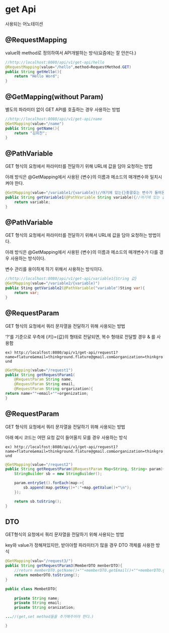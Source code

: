 # get Api

사용되는 어노테이션

## @RequestMapping

value와 method로 정의하여서 API개발하는 방식(요즘에는 잘 안쓴다.)

```java
//http://localhost:8080/api/v1/get-api/hello
@RequestMapping(value="/hello",method=RequestMethod.GET)
public String getHello(){
	return "Hello Word";
}
```

## @GetMapping(without Param)

별도의 파라미터 없이 GET API를 호출하는 경우 사용하는 방법

```java
//http://localhost:8080/api/v1/get-api/name
@GetMapping(value="/name")
public String getName(){
	return "김희찬";
}
```

## @PathVariable

GET 형식의 요청에서 파라미터를 전달하기 위해 URL에 값을 담아 요청하는 방법

아래 방식은 @GetMapping에서 사용된 {변수}의 이름과 메소드의 매개변수와 일치시켜야 한다.

```java
@GetMapping(value="/variable1/{variable})//여기에 있는{}중괄호는 변수가 들어온다라는 것임
public String getVariable1(@PathVariable String variable){//여기에 있는 값을 변수의 이름이랑 일치시켜야 한다.
	return variable;
}
```

## @PathVariable

GET 형식의 요청헤서 파라미터를 전달하기 위해서 URL에 값을 담아 요청하는 방법이다.

아래 방식은 @GetMapping에서 사용된 {변수}의 이름과 메소드의 매개변수가 다를 경우 사용하는 방식이다.

변수 관리를 용이하게 하기 위해서 사용하는 방식이다.

```java
//http://localhost:8080/api/v1/get-api/variable1{String 값}
@GetMapping(value="/variable2/{variable)")
public Sting getVariable2(@PathVariable("variable")Sting var){
	return var;
}
```

## @RequestParam

GET 형식의 요청에서 쿼리 문자열을 전달하기 위해 사용되는 방법

‘?’를 기준으로 우측에 {키}={값}의 형태로 전달되면, 복수 형태로 전달할 경우 & 를 사용함

`ex) http://localfost:8080/api/v1/get-api/request1?name=flature&email=thinkground.flature@gmail.com&organization=thinkground`

```java
@GetMapping(value="/request1")
public String getRequestParam1(
	@RequestParam String name,
	@RequestParam String email,
	@RequestParam String orgarization){
return name+""+email+""+orgenization;
}
```

## @RequestParam

GET 형식의 요청에서 쿼리 문자열을 전달하기 위해 사용되는 방법

아래 예시 코드는 어떤 요청 값이 들어올지 모를 경우 사용하는 방식

`ex) http://localfost:8080/api/v1/get-api/request1?name=flature&email=thinkground.flature@gmail.com&organization=thinkground`

```java
@GetMapping(value="/request2")
public String getRequestParam(@RequestParam Map<String, String> param){
	StringBuilder sb = new StringBuilder();

	param.entrySet().forEach(map->{
		sb.append(map.getKey()+":"+map.getValue()+"\n");
	});

	return sb.toString();
}
```

## DTO

GET형식의 요청에서 쿼리 문자열을 전달하기 위해 사용되는 방법

key와 value가 정해져있지만, 받아야할 파라미터가 많을 경우 DTO 객체를 사용한 방식

```java
@GetMapping(valu="/request3/")
public String getRequestParam3(MemberDTO menberDTO){
	//return memberDTO.getName()+""+memberDTO.getEmail()+""+memberDTO.getOrganiization();
	return memberDTO.toStrinng();
}
```

```java
public class MembetDTO{
	
	private String name;
	private String email;
	private String oranization;

...//(get,set method들을 추가해주어야 한다.)

}
```